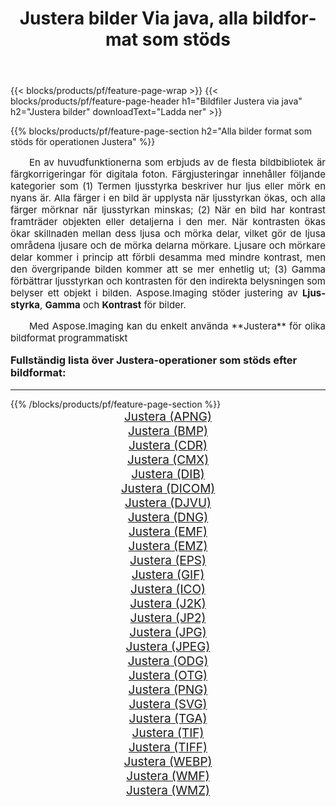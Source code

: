 ﻿---
title: Justera bilder Via java, alla bildformat som stöds 
weight: 3920
url: /sv/java/adjust/ 
lang: sv
langdirlevel: 2
locales: zh-hans,ja,it,ru,de,es,fr,nl,id,lt,pl,pt,vi,tr,ko,zh-hant,ar,hi,th,sv,cs,uk,he
description: Med Aspose.Imaging kan du enkelt Justera bilder via java
---

{{< blocks/products/pf/feature-page-wrap >}}
{{< blocks/products/pf/feature-page-header h1="Bildfiler Justera via java" h2="Justera bilder" downloadText="Ladda ner" >}}


{{% blocks/products/pf/feature-page-section  h2="Alla bilder format som stöds för operationen Justera" %}}
<p align="justify" style="text-indent:2em;font-size:15px;">
En av huvudfunktionerna som erbjuds av de flesta bildbibliotek är färgkorrigeringar för digitala foton. Färgjusteringar innehåller följande kategorier som (1) Termen ljusstyrka beskriver hur ljus eller mörk en nyans är. Alla färger i en bild är upplysta när ljusstyrkan ökas, och alla färger mörknar när ljusstyrkan minskas; (2) När en bild har kontrast framträder objekten eller detaljerna i den mer. När kontrasten ökas ökar skillnaden mellan dess ljusa och mörka delar, vilket gör de ljusa områdena ljusare och de mörka delarna mörkare. Ljusare och mörkare delar kommer i princip att förbli desamma med mindre kontrast, men den övergripande bilden kommer att se mer enhetlig ut; (3) Gamma förbättrar ljusstyrkan och kontrasten för den indirekta belysningen som belyser ett objekt i bilden. Aspose.Imaging stöder justering av <b>Ljusstyrka</b>, <b>Gamma</b> och <b>Kontrast</b> för bilder.
</p>
<p align="justify" style="text-indent:2em;font-size:15px;">
Med Aspose.Imaging kan du enkelt använda **Justera** för olika bildformat programmatiskt
</p>
<h3 style="margin-top:16px;">
Fullständig lista över Justera-operationer som stöds efter bildformat:
</h3>
<hr/>
{{% /blocks/products/pf/feature-page-section %}}
<div class="container-fluid productfamilypage bg-gray">
    <div class="convertypes bg-gray agp-content section">
        <div class="container">
		<div class="row other-converters" style="gap: 10px;font-size: 19px;text-align:center;">
		    <div class='col-md-3 other-converter remove-lp remove-rp'><a href="/imaging/sv/java/adjust/apng/" style="padding:15px;">Justera (APNG)</a></div><div class='col-md-3 other-converter remove-lp remove-rp'><a href="/imaging/sv/java/adjust/bmp/" style="padding:15px;">Justera (BMP)</a></div><div class='col-md-3 other-converter remove-lp remove-rp'><a href="/imaging/sv/java/adjust/cdr/" style="padding:15px;">Justera (CDR)</a></div><div class='col-md-3 other-converter remove-lp remove-rp'><a href="/imaging/sv/java/adjust/cmx/" style="padding:15px;">Justera (CMX)</a></div><div class='col-md-3 other-converter remove-lp remove-rp'><a href="/imaging/sv/java/adjust/dib/" style="padding:15px;">Justera (DIB)</a></div><div class='col-md-3 other-converter remove-lp remove-rp'><a href="/imaging/sv/java/adjust/dicom/" style="padding:15px;">Justera (DICOM)</a></div><div class='col-md-3 other-converter remove-lp remove-rp'><a href="/imaging/sv/java/adjust/djvu/" style="padding:15px;">Justera (DJVU)</a></div><div class='col-md-3 other-converter remove-lp remove-rp'><a href="/imaging/sv/java/adjust/dng/" style="padding:15px;">Justera (DNG)</a></div><div class='col-md-3 other-converter remove-lp remove-rp'><a href="/imaging/sv/java/adjust/emf/" style="padding:15px;">Justera (EMF)</a></div><div class='col-md-3 other-converter remove-lp remove-rp'><a href="/imaging/sv/java/adjust/emz/" style="padding:15px;">Justera (EMZ)</a></div><div class='col-md-3 other-converter remove-lp remove-rp'><a href="/imaging/sv/java/adjust/eps/" style="padding:15px;">Justera (EPS)</a></div><div class='col-md-3 other-converter remove-lp remove-rp'><a href="/imaging/sv/java/adjust/gif/" style="padding:15px;">Justera (GIF)</a></div><div class='col-md-3 other-converter remove-lp remove-rp'><a href="/imaging/sv/java/adjust/ico/" style="padding:15px;">Justera (ICO)</a></div><div class='col-md-3 other-converter remove-lp remove-rp'><a href="/imaging/sv/java/adjust/j2k/" style="padding:15px;">Justera (J2K)</a></div><div class='col-md-3 other-converter remove-lp remove-rp'><a href="/imaging/sv/java/adjust/jp2/" style="padding:15px;">Justera (JP2)</a></div><div class='col-md-3 other-converter remove-lp remove-rp'><a href="/imaging/sv/java/adjust/jpg/" style="padding:15px;">Justera (JPG)</a></div><div class='col-md-3 other-converter remove-lp remove-rp'><a href="/imaging/sv/java/adjust/jpeg/" style="padding:15px;">Justera (JPEG)</a></div><div class='col-md-3 other-converter remove-lp remove-rp'><a href="/imaging/sv/java/adjust/odg/" style="padding:15px;">Justera (ODG)</a></div><div class='col-md-3 other-converter remove-lp remove-rp'><a href="/imaging/sv/java/adjust/otg/" style="padding:15px;">Justera (OTG)</a></div><div class='col-md-3 other-converter remove-lp remove-rp'><a href="/imaging/sv/java/adjust/png/" style="padding:15px;">Justera (PNG)</a></div><div class='col-md-3 other-converter remove-lp remove-rp'><a href="/imaging/sv/java/adjust/svg/" style="padding:15px;">Justera (SVG)</a></div><div class='col-md-3 other-converter remove-lp remove-rp'><a href="/imaging/sv/java/adjust/tga/" style="padding:15px;">Justera (TGA)</a></div><div class='col-md-3 other-converter remove-lp remove-rp'><a href="/imaging/sv/java/adjust/tif/" style="padding:15px;">Justera (TIF)</a></div><div class='col-md-3 other-converter remove-lp remove-rp'><a href="/imaging/sv/java/adjust/tiff/" style="padding:15px;">Justera (TIFF)</a></div><div class='col-md-3 other-converter remove-lp remove-rp'><a href="/imaging/sv/java/adjust/webp/" style="padding:15px;">Justera (WEBP)</a></div><div class='col-md-3 other-converter remove-lp remove-rp'><a href="/imaging/sv/java/adjust/wmf/" style="padding:15px;">Justera (WMF)</a></div><div class='col-md-3 other-converter remove-lp remove-rp'><a href="/imaging/sv/java/adjust/wmz/" style="padding:15px;">Justera (WMZ)</a></div>
                </div>
        </div>
    </div>
</div>
<br/>
